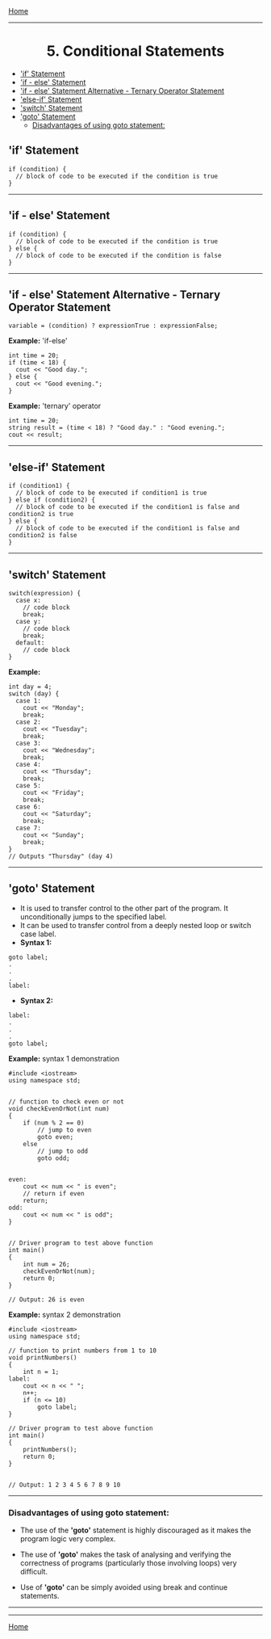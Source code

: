 <div style="display: flex; justify-content: space-between">
<a href="../C++.md">Home</a>
</div>

<hr/>

<h1 style = "text-align:center">5. Conditional Statements</h1>

- ['if' Statement](#if-statement)
- ['if - else' Statement](#if---else-statement)
- ['if - else' Statement Alternative - Ternary Operator Statement](#if---else-statement-alternative---ternary-operator-statement)
- ['else-if' Statement](#else-if-statement)
- ['switch' Statement](#switch-statement)
- ['goto' Statement](#goto-statement)
  - [Disadvantages of using goto statement:](#disadvantages-of-using-goto-statement)


## 'if' Statement
```
if (condition) {
  // block of code to be executed if the condition is true
}
```

<hr/>

## 'if - else' Statement
```
if (condition) {
  // block of code to be executed if the condition is true
} else {
  // block of code to be executed if the condition is false
}
```

<hr/>

## 'if - else' Statement Alternative - Ternary Operator Statement
```
variable = (condition) ? expressionTrue : expressionFalse;
```

**Example:** 'if-else'
```
int time = 20;
if (time < 18) {
  cout << "Good day.";
} else {
  cout << "Good evening.";
}
```
**Example:** 'ternary' operator
```
int time = 20;
string result = (time < 18) ? "Good day." : "Good evening.";
cout << result;
```

<hr/>

## 'else-if' Statement
```
if (condition1) {
  // block of code to be executed if condition1 is true
} else if (condition2) {
  // block of code to be executed if the condition1 is false and condition2 is true
} else {
  // block of code to be executed if the condition1 is false and condition2 is false
}
```

<hr/>

## 'switch' Statement
```
switch(expression) {
  case x:
    // code block
    break;
  case y:
    // code block
    break;
  default:
    // code block
}
```

**Example:**
```
int day = 4;
switch (day) {
  case 1:
    cout << "Monday";
    break;
  case 2:
    cout << "Tuesday";
    break;
  case 3:
    cout << "Wednesday";
    break;
  case 4:
    cout << "Thursday";
    break;
  case 5:
    cout << "Friday";
    break;
  case 6:
    cout << "Saturday";
    break;
  case 7:
    cout << "Sunday";
    break;
}
// Outputs "Thursday" (day 4)
```

<hr/>

## 'goto' Statement

- It is used to transfer control to the other part of the program. It unconditionally jumps to the specified label.
- It can be used to transfer control from a deeply nested loop or switch case label.
- **Syntax 1:**
```
goto label;
.
.
.
label:
```

- **Syntax 2:**
```
label:
.
.
.
goto label;
```

**Example:** syntax 1 demonstration
```
#include <iostream>
using namespace std;


// function to check even or not
void checkEvenOrNot(int num)
{
    if (num % 2 == 0)
        // jump to even
        goto even;
    else
        // jump to odd
        goto odd;


even:
    cout << num << " is even";
    // return if even
    return;
odd:
    cout << num << " is odd";
}


// Driver program to test above function
int main()
{
    int num = 26;
    checkEvenOrNot(num);
    return 0;
}

// Output: 26 is even

```

**Example:** syntax 2 demonstration
```
#include <iostream>
using namespace std;
 
// function to print numbers from 1 to 10
void printNumbers()
{
    int n = 1;
label:
    cout << n << " ";
    n++;
    if (n <= 10)
        goto label;
}
 
// Driver program to test above function
int main()
{
    printNumbers();
    return 0;
}


// Output: 1 2 3 4 5 6 7 8 9 10

```
<hr/>

### Disadvantages of using goto statement:

- The use of the **'goto'** statement is highly discouraged as it makes the program logic very complex.

- The use of **'goto'** makes the task of analysing and verifying the correctness of programs (particularly those involving loops) very difficult.

- Use of **'goto'** can be simply avoided using break and continue statements.

<hr/>


<hr/>

<div style="display: flex; justify-content: space-between">
<a href="../C++.md">Home</a>
</div>
